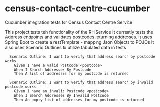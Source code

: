 # census-contact-centre-cucumber
Cucumber integration tests for Census Contact Centre Service

This project tests teh functionality of the RH Service
It currently tests the Address endpoints and validates postcodes returning addresses.
It uses Spring Boot to create a restTemplate - mapping Json Objects to POJOs
It also uses Scenario Outlines to utilize tabulated data in tests
```
  Scenario Outline: I want to verify that address search by postcode works
    Given I have a valid Postcode <postcode>
    When I Search Addresses By Postcode
    Then A list of addresses for my postcode is returned

  Scenario Outline: I want to verify that address search by invalid postcode works
    Given I have an invalid Postcode <postcode>
    When I Search Addresses By Invalid Postcode
    Then An empty list of addresses for my postcode is returned

```
